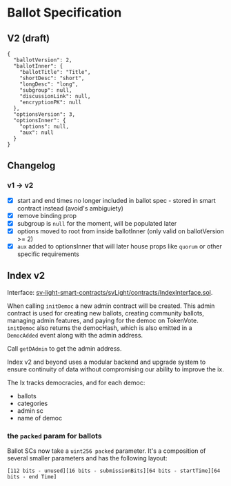# Ballot Specification

## V2 (draft)

```
{
  "ballotVersion": 2,
  "ballotInner": {
    "ballotTitle": "Title",
    "shortDesc": "short",
    "longDesc": "long",
    "subgroup": null,
    "discussionLink": null,
    "encryptionPK": null
  },
  "optionsVersion": 3,
  "optionsInner": {
    "options": null,
    "aux": null
  }
}
```

## Changelog

### v1 -> v2

- [x] start and end times no longer included in ballot spec - stored in smart contract instead (avoid's ambiguiety)
- [x] remove binding prop
- [x] subgroup is `null` for the moment, will be populated later
- [x] options moved to root from inside ballotInner (only valid on ballotVersion >= 2)
- [x] `aux` added to optionsInner that will later house props like `quorum` or other specific requirements

## Index v2

Interface: [sv-light-smart-contracts/svLight/contracts/IndexInterface.sol](https://github.com/secure-vote/sv-light-smart-contracts/svLight/contracts/IndexInterface.sol).

When calling `initDemoc` a new admin contract will be created.
This admin contract is used for creating new ballots, creating community ballots, managing admin features, and paying for the democ on TokenVote.
`initDemoc` also returns the democHash, which is also emitted in a `DemocAdded` event along with the admin address.

Call `getDAdmin` to get the admin address.

Index v2 and beyond uses a modular backend and upgrade system to ensure continuity of data without compromising our ability to improve the ix.

The Ix tracks democracies, and for each democ:

- ballots
- categories
- admin sc
- name of democ

### the `packed` param for ballots

Ballot SCs now take a `uint256 packed` parameter. It's a composition of several smaller parameters and has the following layout:

`[112 bits - unused][16 bits - submissionBits][64 bits - startTime][64 bits - end Time]`

